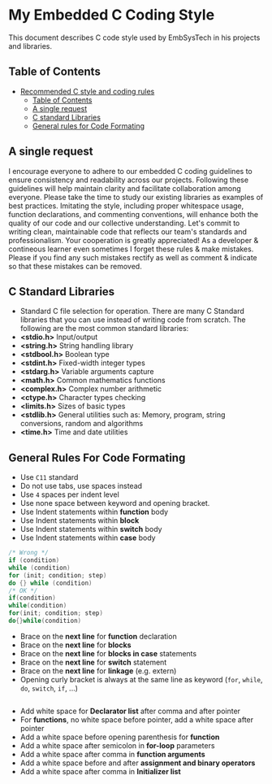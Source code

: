 # My Embedded C Coding Style

This document describes C code style used by EmbSysTech in his projects and libraries.

## Table of Contents

- [Recommended C style and coding rules](https://github.com/MaJerle/c-code-style/blob/main/README.md#recommended-c-style-and-coding-rules)
    - [Table of Contents](https://github.com/MaJerle/c-code-style/blob/main/README.md#table-of-contents)
    - [A single request](https://github.com/MaJerle/c-code-style/blob/main/README.md#the-single-most-important-rule)
    - [C standard Libraries](https://github.com/MaJerle/c-code-style/blob/main/README.md#the-single-most-important-rule)
    - [General rules for Code Formating](https://github.com/MaJerle/c-code-style/blob/main/README.md#general-rules)

## A single request

I encourage everyone to adhere to our embedded C coding guidelines to ensure consistency and readability across our projects. Following these guidelines will help maintain clarity and facilitate collaboration among everyone. Please take the time to study our existing libraries as examples of best practices. Imitating the style, including proper whitespace usage, function declarations, and commenting conventions, will enhance both the quality of our code and our collective understanding. Let's commit to writing clean, maintainable code that reflects our team's standards and professionalism. Your cooperation is greatly appreciated!
As a developer & contineous learner even sometimes I forget these rules & make mistakes. Please if you find any such mistakes rectify as well as comment & indicate so that these mistakes can be removed.

## C Standard Libraries

- Standard C file selection for operation. There are many C Standard libraries that you can use instead of writing code from scratch. The following are the most common standard libraries:
- **<stdio.h>** Input/output
- **<string.h>** String handling library
- **<stdbool.h>** Boolean type
- **<stdint.h>** Fixed-width integer types
- **<stdarg.h>** Variable arguments capture
- **<math.h>** Common mathematics functions
- **<complex.h>** Complex number arithmetic
- **<ctype.h>** Character types checking
- **<limits.h>** Sizes of basic types
- **<stdlib.h>** General utilities such as: Memory, program, string conversions, random and algorithms
- **<time.h>** Time and date utilities

## General Rules For Code Formating

- Use `C11` standard
- Do not use tabs, use spaces instead
- Use `4` spaces per indent level
- Use none space between keyword and opening bracket.
- Use Indent statements within **function** body
- Use Indent statements within **block**
- Use Indent statements within **switch** body
- Use Indent statements within **case** body

```c
/* Wrong */
if (condition)
while (condition)
for (init; condition; step)
do {} while (condition)
/* OK */
if(condition)
while(condition)
for(init; condition; step)
do{}while(condition)

```

- Brace on the **next line** for **function** declaration
- Brace on the **next line** for **blocks**
- Brace on the **next line** for **blocks in case** statements
- Brace on the **next line** for **switch** statement
- Brace on the **next line** for **linkage** (e.g. extern)
- Opening curly bracket is always at the same line as keyword (`for`, `while`, `do`, `switch`, `if`, ...)

```c

```

- Add white space for **Declarator list** after comma and after pointer
- For **functions**, no white space before pointer, add a white space after pointer
- Add a white space before opening parenthesis for **function**
- Add a white space after semicolon in **for-loop** parameters
- Add a white space after comma in **function arguments**
- Add a white space before and after **assignment and binary operators**
- Add a white space after comma in **Initializer list**

```c

```













































































